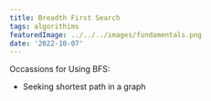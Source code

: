 ```yaml
---
title: Breadth First Search
tags: algorithims
featuredImage: ../../../images/fundamentals.png
date: '2022-10-07'
---
```


Occassions for Using BFS:
- Seeking shortest path in a graph